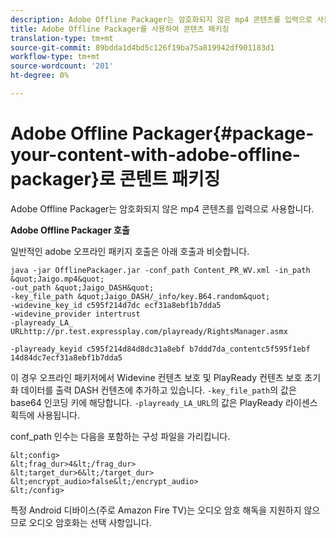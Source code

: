 ```yaml
---
description: Adobe Offline Packager는 암호화되지 않은 mp4 콘텐츠를 입력으로 사용합니다.
title: Adobe Offline Packager를 사용하여 콘텐츠 패키징
translation-type: tm+mt
source-git-commit: 89bdda1d4bd5c126f19ba75a819942df901183d1
workflow-type: tm+mt
source-wordcount: '201'
ht-degree: 0%

---
```



# Adobe Offline Packager{#package-your-content-with-adobe-offline-packager}로 콘텐트 패키징

Adobe Offline Packager는 암호화되지 않은 mp4 콘텐츠를 입력으로 사용합니다.

**Adobe Offline Packager 호출**

일반적인 adobe 오프라인 패키지 호출은 아래 호출과 비슷합니다.

    java -jar OfflinePackager.jar -conf_path Content_PR_WV.xml -in_path &quot;Jaigo.mp4&quot;
    -out_path &quot;Jaigo_DASH&quot;
    -key_file_path &quot;Jaigo_DASH/_info/key.B64.random&quot;
    -widevine_key_id c595f214d7dc ecf31a8ebf1b7dda5
    -widevine_provider intertrust
    -playready_LA_
    URLhttp://pr.test.expressplay.com/playready/RightsManager.asmx
     
    -playready_keyid c595f214d84d8dc31a8ebf b7ddd7da_contentc5f595f1ebf 14d84dc7ecf31a8ebf1b7dda5

이 경우 오프라인 패키저에서 Widevine 컨텐츠 보호 및 PlayReady 컨텐츠 보호 초기화 데이터를 출력 DASH 컨텐츠에 추가하고 있습니다. `-key_file_path`의 값은 base64 인코딩 키에 해당합니다. `-playready_LA_URL`의 값은 PlayReady 라이센스 획득에 사용됩니다.

conf_path 인수는 다음을 포함하는 구성 파일을 가리킵니다.

    &lt;config>
    &lt;frag_dur>4&lt;/frag_dur>
    &lt;target_dur>6&lt;/target_dur>
    &lt;encrypt_audio>false&lt;/encrypt_audio>
    &lt;/config>

특정 Android 디바이스(주로 Amazon Fire TV)는 오디오 암호 해독을 지원하지 않으므로 오디오 암호화는 선택 사항입니다.
